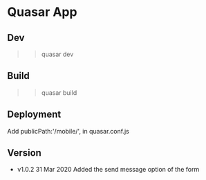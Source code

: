 # Quasar App

## Dev
>> quasar dev

## Build
>> quasar build

## Deployment
Add publicPath:'/mobile/', in quasar.conf.js

## Version
* v1.0.2 31 Mar 2020  Added the send message option of the form
